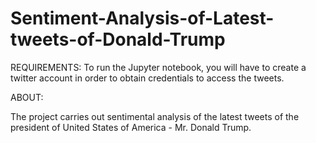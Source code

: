# Sentiment-Analysis-of-Latest-tweets-of-Donald-Trump


REQUIREMENTS:
To run the Jupyter notebook, you will have to create a twitter account in order to obtain credentials to access the tweets.

ABOUT:

The project carries out sentimental analysis of the latest tweets of the president of United States of America - Mr. Donald Trump.
